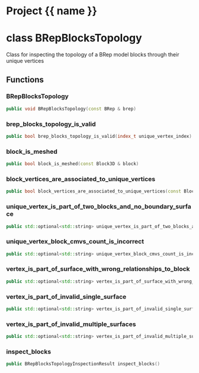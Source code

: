 <script setup>
import {useRoute} from 'vitepress'
const {path} = useRoute()
const tokens = path.split('/')
const words = tokens[2].split('-');
for (let i = 0; i < words.length; i++) {
    words[i] = words[i].charAt(0).toUpperCase() + words[i].slice(1);
    words[i] = words[i].replace('geode', 'Geode')
}
const name = words.join('-');
</script>
# Project {{ name }}

# class BRepBlocksTopology


 Class for inspecting the topology of a BRep model blocks through their unique vertices



## Functions

### BRepBlocksTopology

```cpp
public void BRepBlocksTopology(const BRep & brep)
```


### brep_blocks_topology_is_valid

```cpp
public bool brep_blocks_topology_is_valid(index_t unique_vertex_index)
```


### block_is_meshed

```cpp
public bool block_is_meshed(const Block3D & block)
```


### block_vertices_are_associated_to_unique_vertices

```cpp
public bool block_vertices_are_associated_to_unique_vertices(const Block3D & block)
```


### unique_vertex_is_part_of_two_blocks_and_no_boundary_surface

```cpp
public std::optional<std::string> unique_vertex_is_part_of_two_blocks_and_no_boundary_surface(index_t unique_vertex_index)
```


### unique_vertex_block_cmvs_count_is_incorrect

```cpp
public std::optional<std::string> unique_vertex_block_cmvs_count_is_incorrect(index_t unique_vertex_index)
```


### vertex_is_part_of_surface_with_wrong_relationships_to_block

```cpp
public std::optional<std::string> vertex_is_part_of_surface_with_wrong_relationships_to_block(index_t unique_vertex_index, absl::Span<const uuid> not_boundaries_surfaces, absl::Span<const uuid> dangling_surface)
```


### vertex_is_part_of_invalid_single_surface

```cpp
public std::optional<std::string> vertex_is_part_of_invalid_single_surface(index_t unique_vertex_index, absl::Span<const uuid> not_boundaries_surfaces)
```


### vertex_is_part_of_invalid_multiple_surfaces

```cpp
public std::optional<std::string> vertex_is_part_of_invalid_multiple_surfaces(index_t unique_vertex_index)
```


### inspect_blocks

```cpp
public BRepBlocksTopologyInspectionResult inspect_blocks()
```




